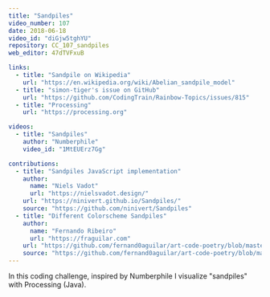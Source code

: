 ```yaml
---
title: "Sandpiles"
video_number: 107
date: 2018-06-18
video_id: "diGjw5tghYU"
repository: CC_107_sandpiles
web_editor: 47dTVFxuB

links:
  - title: "Sandpile on Wikipedia"
    url: "https://en.wikipedia.org/wiki/Abelian_sandpile_model"
  - title: "simon-tiger's issue on GitHub"
    url: "https://github.com/CodingTrain/Rainbow-Topics/issues/815"
  - title: "Processing"
    url: "https://processing.org"

videos:
  - title: "Sandpiles"
    author: "Numberphile"
    video_id: "1MtEUErz7Gg"

contributions:
  - title: "Sandpiles JavaScript implementation"
    author:
      name: "Niels Vadot"
      url: "https://nielsvadot.design/"
    url: "https://ninivert.github.io/Sandpiles/"
    source: "https://github.com/ninivert/Sandpiles"
  - title: "Different Colorscheme Sandpiles"
    author:
      name: "Fernando Ribeiro"
      url: "https://fraguilar.com"
    url: "https://github.com/fernand0aguilar/art-code-poetry/blob/master/Processing/Sandpiles/"
    source: "https://github.com/fernand0aguilar/art-code-poetry/blob/master/Processing/Sandpiles/Sandpiles.pde"
---
```


In this coding challenge, inspired by Numberphile I visualize "sandpiles" with Processing (Java). 
